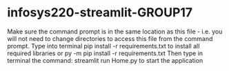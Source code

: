 # infosys220-streamlit-GROUP17

Make sure the command prompt is in the same location as this file - i.e. you will not need to change directories to access this file from the command prompt.
Type into terminal pip install -r requirements.txt to install all required libraries or py -m pip install -r requirements.txt
Then type in terminal the command: streamlit run Home.py
to start the application